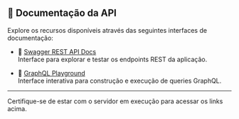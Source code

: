 ## 📄 Documentação da API

Explore os recursos disponíveis através das seguintes interfaces de documentação:

- 🔗 [Swagger REST API Docs](http://localhost:3005/api-docs/)  
  Interface para explorar e testar os endpoints REST da aplicação.

- 🔗 [GraphQL Playground](http://localhost:3005/graphql)  
  Interface interativa para construção e execução de queries GraphQL.

---

Certifique-se de estar com o servidor em execução para acessar os links acima.
